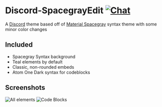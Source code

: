 # Discord-SpacegrayEdit [![Chat](https://img.shields.io/badge/chat-on%20discord-7289da.svg)](https://discord.gg/EDwd5wr)
A [Discord](https://discord.gg) theme based off of [Material Spacegray](https://github.com/saadq/Materialize/blob/master/themes/Material%20Spacegray.sublime-theme) syntax theme with some minor color changes

## Included
- Spacegray Syntax background
- Teal elements by default
- Classic, non-rounded embeds
- Atom One Dark syntax for codeblocks

## Screenshots
![All elements](https://cdn.rawgit.com/LUModder/Discord-SpacegrayEdit/master/theme-all.png)
![Code Blocks](https://cdn.rawgit.com/LUModder/Discord-SpacegrayEdit/master/theme-code.png)
